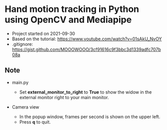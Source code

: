 # Hand motion tracking in Python using OpenCV and Mediapipe
* Project started on 2021-09-30
* Based on the tutorial: https://www.youtube.com/watch?v=01sAkU_NvOY 
* .gitignore: https://gist.github.com/MOOOWOOO/3cf91616c9f3bbc3d1339adfc707b08a

## Note 
* main.py 
  * Set **external_monitor_to_right** to **True** to show the widow in the external monitor right to your main monitor. 
 
* Camera view
  * In the popup window, frames per second is shown on the upper left.
  * Press **q** to quit.